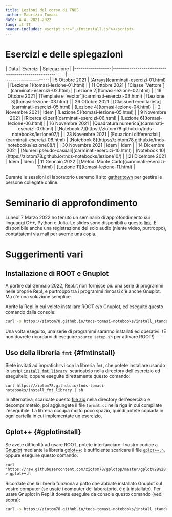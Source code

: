 ```yaml
---
title: Lezioni del corso di TNDS
author: Maurizio Tomasi
date: A.A. 2021−2022
lang: it-IT
header-includes: <script src="./fmtinstall.js"></script>
...
```


# Esercizi e delle spiegazioni

<center>
| Data             | Esercizi                                              | Spiegazione                                                         |
|------------------|-------------------------------------------------------|---------------------------------------------------------------------|
| 5 Ottobre 2021   | [Arrays](carminati-esercizi-01.html)                  | [Lezione 1](tomasi-lezione-01.html)                                 |
| 11 Ottobre 2021  | [Classe `Vettore`](carminati-esercizi-02.html)        | [Lezione 2](tomasi-lezione-02.html)                                 |
| 19 Ottobre 2021  | [Template e `vector`](carminati-esercizi-03.html)     | [Lezione 3](tomasi-lezione-03.html)                                 |
| 26 Ottobre 2021  | [Classi ed ereditarietà](carminati-esercizi-05.html)  | [Lezione 4](tomasi-lezione-04.html)                                 |
| 2 Novembre 2021  | Idem                                                  | [Lezione 5](tomasi-lezione-05.html)                                 |
| 9 Novembre 2021  | [Ricerca di zeri](carminati-esercizi-06.html)         | [Lezione 6](tomasi-lezione-06.html)                                 |
| 16 Novembre 2021 | [Quadratura numerica](carminati-esercizi-07.html)     | [Notebook 7](https://ziotom78.github.io/tnds-notebooks/lezione07/)  |
| 23 Novembre 2021 | [Equazioni differenziali](carminati-esercizi-08.html) | [Notebook 8](https://ziotom78.github.io/tnds-notebooks/lezione08/)  |
| 30 Novembre 2021 | Idem                                                  | Idem                                                                |
| 14 Dicembre 2021 | [Numeri pseudo-casuali](carminati-esercizi-10.html)   | [Notebook 10](https://ziotom78.github.io/tnds-notebooks/lezione10/) |
| 21 Dicembre 2021 | Idem                                                  | Idem                                                                |
| 11 Gennaio 2022  | [Metodi Monte Carlo](carminati-esercizi-11.html)      | [Lezione 11](tomasi-lezione-11.html)                                |
</center>

Durante le sessioni di laboratorio useremo il sito [gather.town](https://gather.town/app/etYemzL2K4Nr4o2t/LabTNDS2022) per gestire le persone collegate online.

# Seminario di approfondimento

Lunedì 7 Marzo 2022 ho tenuto un seminario di approfondimento sui linguaggi C++, Python e Julia. Le slides sono disponibili a questo [link](tomasi-c++-python-julia.html). È disponibile anche una registrazione del solo audio (niente video, purtroppo), contattatemi via mail per averne una copia.

# Suggerimenti vari

## Installazione di ROOT e Gnuplot

A partire dal Gennaio 2022, Repl.it non fornisce più una serie di programmi nelle proprie Repl, e purtroppo tra i programmi rimossi c'è anche Gnuplot. Ma c'è una soluzione semplice.

Aprite la Repl in cui volete installare ROOT e/o Gnuplot, ed eseguite questo comando dalla console:

```sh
curl -s https://ziotom78.github.io/tnds-tomasi-notebooks/install_standard_packages | sh
```

Una volta eseguito, una serie di programmi saranno installati ed operativi. (E non dovrete ricordarvi di eseguire `source setup.sh` per attivare ROOT!)

## Uso della libreria `fmt` {#fmtinstall}

Siete invitati ad impratichirvi con la libreria `fmt`, che potete installare usando lo script [`install_fmt_library`](./install_fmt_library): scaricatelo nella directory dell'esercizio ed eseguitelo, oppure eseguite direttamente questo comando:

```
curl https://ziotom78.github.io/tnds-tomasi-notebooks/install_fmt_library | sh
```

In alternativa, scaricate questo [file zip](./fmtlib.zip) nella directory dell'esercizio e decomprimetelo, poi aggiungete il file `format.cc` nella riga in cui compilate l'eseguibile. La libreria occupa molto poco spazio, quindi potete copiarla in ogni cartella in cui implementate un esercizio.

## Gplot++ {#gplotinstall}

Se avete difficoltà ad usare ROOT, potete interfacciare il vostro codice a [Gnuplot](http://www.gnuplot.info/) mediante la libreria [gplot++](https://github.com/ziotom78/gplotpp): è sufficiente scaricare il file [`gplot++.h`](https://raw.githubusercontent.com/ziotom78/gplotpp/master/gplot%2B%2B.h), oppure eseguire questo comando:

```
curl 'https://raw.githubusercontent.com/ziotom78/gplotpp/master/gplot%2B%2B.h' > gplot++.h
```

Ricordate che la libreria funziona a patto che abbiate installato Gnuplot sul vostro computer (se usate i computer del laboratorio, è già installato). Per usare Gnuplot in Repl.it dovete eseguire da console questo comando (vedi sopra):

```sh
curl -s https://ziotom78.github.io/tnds-tomasi-notebooks/install_standard_packages | sh
```
